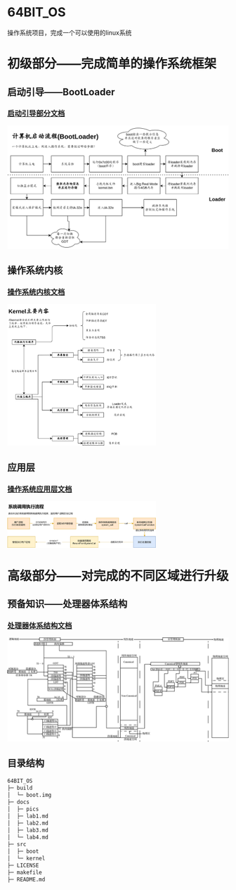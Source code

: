 # 64BIT_OS

操作系统项目，完成一个可以使用的linux系统





# 初级部分——完成简单的操作系统框架

## 启动引导——BootLoader

### [启动引导部分文档](docs/lab1.md)

![](docs/pics/lab2/操作系统启动流程.png)

## 操作系统内核

### [操作系统内核文档](docs/lab2.md)

<img src="docs/pics/lab3/kernel主要工作.png" style="zoom:33%;" />

## 应用层

### [操作系统应用层文档](docs/lab3.md)

<img src="docs/pics/lab3/系统调用执行流程.png" style="zoom:33%;" />



# 高级部分——对完成的不同区域进行升级



## 预备知识——处理器体系结构

### [处理器体系结构文档](docs/lab4.md)

![](pics/README/07.d06z.038.png)

## 目录结构

```
64BIT_OS
├─ build
│  └─ boot.img
├─ docs
│  ├─ pics
│  ├─ lab1.md
│  ├─ lab2.md
│  ├─ lab3.md
│  └─ lab4.md
├─ src
│  ├─ boot
│  └─ kernel
├─ LICENSE
├─ makefile
├─ README.md
```
